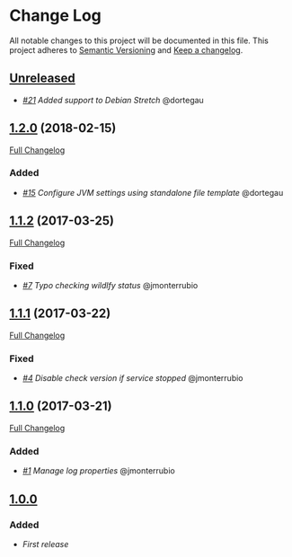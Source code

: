 # Change Log
All notable changes to this project will be documented in this file.
This project adheres to [Semantic Versioning](http://semver.org/) and [Keep a changelog](https://github.com/olivierlacan/keep-a-changelog).

## [Unreleased](https://github.com/idealista/wildfly-role/tree/develop)
- *[#21](https://github.com/idealista/wildfly-role/issues/21) Added support to Debian Stretch* @dortegau

## [1.2.0](https://github.com/idealista/wildfly-role/tree/1.2.0) (2018-02-15)
[Full Changelog](https://github.com/idealista/wildfly-role/compare/1.1.2...1.2.0)

### Added
- *[#15](https://github.com/idealista/wildfly-role/issues/15) Configure JVM settings using standalone file template* @dortegau

## [1.1.2](https://github.com/idealista/wildfly-role/tree/1.1.2) (2017-03-25)
[Full Changelog](https://github.com/idealista/wildfly-role/compare/1.1.1...1.1.2)

### Fixed
- *[#7](https://github.com/idealista/wildfly-role/issues/7) Typo checking wildlfy status* @jmonterrubio

## [1.1.1](https://github.com/idealista/wildfly-role/tree/1.1.1) (2017-03-22)
[Full Changelog](https://github.com/idealista/wildfly-role/compare/1.1.0...1.1.1)

### Fixed
- *[#4](https://github.com/idealista/wildfly-role/issues/4) Disable check version if service stopped* @jmonterrubio

## [1.1.0](https://github.com/idealista/wildfly-role/tree/1.1.0) (2017-03-21)
[Full Changelog](https://github.com/idealista/wildfly-role/compare/1.0.0...1.1.0)

### Added
- *[#1](https://github.com/idealista/wildfly-role/issues/1) Manage log properties* @jmonterrubio

## [1.0.0](https://github.com/idealista/wildfly-role/tree/1.0.0)
### Added
- *First release*
